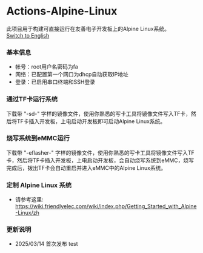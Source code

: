 # Actions-Alpine-Linux
此项目用于构建可直接运行在友善电子开发板上的Alpine Linux系统。  
[Switch to English](README_en.md)  
### 基本信息 
- 帐号：root用户名密码为fa
- 网络：已配置第一个网口为dhcp自动获取IP地址
- 登录：已启用串口终端和SSH登录
### 通过TF卡运行系统
下载带 "-sd-" 字样的镜像文件，使用你熟悉的写卡工具将镜像文件写入TF卡，然后将TF卡插入开发板，上电启动开发板即可启动Alpine Linux系统。
### 烧写系统到eMMC运行
下载带 "-eflasher-" 字样的镜像文件，使用你熟悉的写卡工具将镜像文件写入TF卡，然后将TF卡插入开发板，上电启动开发板，会自动烧写系统到eMMC，烧写完成后，拨出TF卡会自动重启并进入eMMC中的Alpine Linux系统。
### 定制 Alpine Linux 系统
- 请参考这里: https://wiki.friendlyelec.com/wiki/index.php/Getting_Started_with_Alpine-Linux/zh
### 更新说明
* 2025/03/14 首次发布
test
